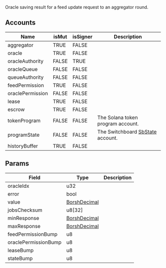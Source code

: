 Oracle saving result for a feed update request to an aggregator round.

## Accounts
|Name|isMut|isSigner|Description|
|--|--|--|--|
| aggregator | TRUE | FALSE |  | 
| oracle | TRUE | FALSE |  | 
| oracleAuthority | FALSE | TRUE |  | 
| oracleQueue | FALSE | FALSE |  | 
| queueAuthority | FALSE | FALSE |  | 
| feedPermission | TRUE | FALSE |  | 
| oraclePermission | FALSE | FALSE |  | 
| lease | TRUE | FALSE |  | 
| escrow | TRUE | FALSE |  | 
| tokenProgram | FALSE | FALSE | The Solana token program account. | 
| programState | FALSE | FALSE | The Switchboard [SbState](/api/idl/accounts/SbState) account. | 
| historyBuffer | TRUE | FALSE |  | 
## Params
|Field|Type|Description|
|--|--|--|
| oracleIdx |  u32 |  |
| error |  bool |  |
| value |  [BorshDecimal](/api/idl/types/BorshDecimal) |  |
| jobsChecksum |  u8[32] |  |
| minResponse |  [BorshDecimal](/api/idl/types/BorshDecimal) |  |
| maxResponse |  [BorshDecimal](/api/idl/types/BorshDecimal) |  |
| feedPermissionBump |  u8 |  |
| oraclePermissionBump |  u8 |  |
| leaseBump |  u8 |  |
| stateBump |  u8 |  |
